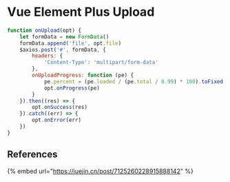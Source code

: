 # Vue Element Plus Upload

```javascript
function onUpload(opt) {
    let formData = new FormData()
    formData.append('file', opt.file)
    $axios.post('#', formData, {
        headers: {
            'Content-Type': 'multipart/form-data'
        },
        onUploadProgress: function (pe) {
            pe.percent = (pe.loaded / (pe.total / 0.99) * 100).toFixed(0)
            opt.onProgress(pe)
        }
    }).then((res) => {
        opt.onSuccess(res)
    }).catch((err) => {
        opt.onError(err)
    })
}
```

## References

{% embed url="https://juejin.cn/post/7125260228915888142" %}
